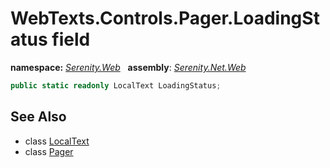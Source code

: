 # WebTexts.Controls.Pager.LoadingStatus field
**namespace:** *[Serenity.Web](../../README.md#serenity.web-namespace)*   **assembly**: *[Serenity.Net.Web](../../README.md)*

```csharp
public static readonly LocalText LoadingStatus;
```

## See Also

* class [LocalText](../Serenity.Net.Core/../../Serenity/LocalText.md)
* class [Pager](../WebTexts.Controls.Pager.md)